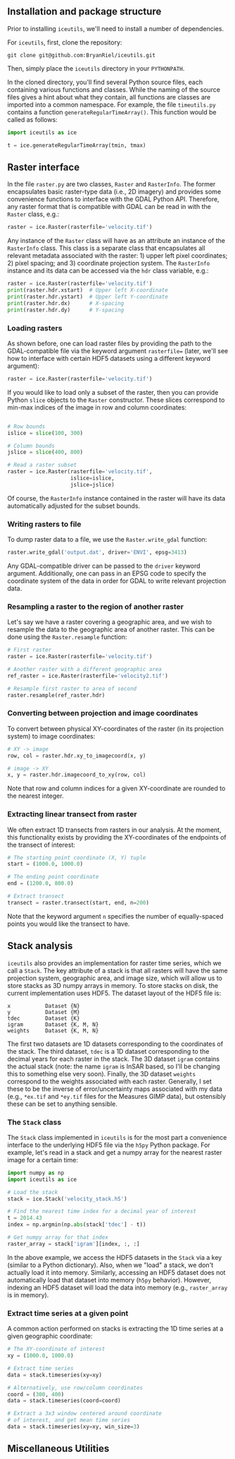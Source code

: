 ## Installation and package structure

Prior to installing `iceutils`, we'll need to install a number of dependencies.

For `iceutils`, first, clone the repository:
```
git clone git@github.com:BryanRiel/iceutils.git
```
Then, simply place the `iceutils` directory in your `PYTHONPATH`.

In the cloned directory, you'll find several Python source files, each containing various functions and classes. While the naming of the source files gives a hint about what they contain, all functions are classes are imported into a common namespace. For example, the file `timeutils.py` contains a function `generateRegularTimeArray()`. This function would be called as follows:
```python
import iceutils as ice

t = ice.generateRegularTimeArray(tmin, tmax)
```

## Raster interface

In the file `raster.py` are two classes, `Raster` and `RasterInfo`. The former encapsulates basic raster-type data (i.e., 2D imagery) and provides some convenience functions to interface with the GDAL Python API. Therefore, any raster format that is compatible with GDAL can be read in with the `Raster` class, e.g.:
```python
raster = ice.Raster(rasterfile='velocity.tif')
```
Any instance of the `Raster` class will have as an attribute an instance of the `RasterInfo` class. This class is a separate class that encapsulates all relevant metadata associated with the raster: 1) upper left pixel coordinates; 2) pixel spacing; and 3) coordinate projection system. The `RasterInfo` instance and its data can be accessed via the `hdr` class variable, e.g.:
```python
raster = ice.Raster(rasterfile='velocity.tif')
print(raster.hdr.xstart)  # Upper left X-coordinate
print(raster.hdr.ystart)  # Upper left Y-coordinate
print(raster.hdr.dx)      # X-spacing
print(raster.hdr.dy)      # Y-spacing
```

### Loading rasters

As shown before, one can load raster files by providing the path to the GDAL-compatible file via the keyword argument `rasterfile=` (later, we'll see how to interface with certain HDF5 datasets using a different keyword argument):
```python
raster = ice.Raster(rasterfile='velocity.tif')
```
If you would like to load only a subset of the raster, then you can provide Python `slice` objects to the `Raster` constructor. These slices correspond to min-max indices of the image in row and column coordinates:
```python

# Row bounds
islice = slice(100, 300)

# Column bounds
jslice = slice(400, 800)

# Read a raster subset
raster = ice.Raster(rasterfile='velocity.tif',
                    islice=islice,
                    jslice=jslice)
```
Of course, the `RasterInfo` instance contained in the raster will have its data automatically adjusted for the subset bounds.

### Writing rasters to file

To dump raster data to a file, we use the `Raster.write_gdal` function:
```python
raster.write_gdal('output.dat', driver='ENVI', epsg=3413)
```
Any GDAL-compatible driver can be passed to the `driver` keyword argument. Additionally, one can pass in an EPSG code to specify the coordinate system of the data in order for GDAL to write relevant projection data.

### Resampling a raster to the region of another raster

Let's say we have a raster covering a geographic area, and we wish to resample the data to the geographic area of another raster. This can be done using the `Raster.resample` function:
```python
# First raster
raster = ice.Raster(rasterfile='velocity.tif')

# Another raster with a different geographic area
ref_raster = ice.Raster(rasterfile='velocity2.tif')

# Resample first raster to area of second
raster.resample(ref_raster.hdr)
```

### Converting between projection and image coordinates

To convert between physical XY-coordinates of the raster (in its projection system) to image coordinates:
```python
# XY -> image
row, col = raster.hdr.xy_to_imagecoord(x, y)

# image -> XY
x, y = raster.hdr.imagecoord_to_xy(row, col)
```
Note that row and column indices for a given XY-coordinate are rounded to the nearest integer.

### Extracting linear transect from raster

We often extract 1D transects from rasters in our analysis. At the moment, this functionality exists by providing the XY-coordinates of the endpoints of the transect of interest:
```python
# The starting point coordinate (X, Y) tuple
start = (1000.0, 1000.0)

# The ending point coordinate
end = (1200.0, 800.0)

# Extract transect
transect = raster.transect(start, end, n=200)
```
Note that the keyword argument `n` specifies the number of equally-spaced points you would like the transect to have.

## Stack analysis

`iceutils` also provides an implementation for raster time series, which we call a `Stack`. The key attribute of a stack is that all rasters will have the same projection system, geographic area, and image size, which will allow us to store stacks as 3D numpy arrays in memory. To store stacks on disk, the current implementation uses HDF5. The dataset layout of the HDF5 file is:
```
x           Dataset {N}
y           Dataset {M}
tdec        Dataset {K}
igram       Dataset {K, M, N}
weights     Dataset {K, M, N}
```
The first two datasets are 1D datasets corresponding to the coordinates of the stack. The third dataset, `tdec` is a 1D dataset corresponding to the decimal years for each raster in the stack. The 3D dataset `igram` contains the actual stack (note: the name `igram` is InSAR based, so I'll be changing this to something else very soon). Finally, the 3D dataset `weights` correspond to the weights associated with each raster. Generally, I set these to be the inverse of error/uncertainty maps associated with my data (e.g., `*ex.tif` and `*ey.tif` files for the Measures GIMP data), but ostensibly these can be set to anything sensible.

### The `Stack` class

The `Stack` class implemented in `iceutils` is for the most part a convenience interface to the underlying HDF5 file via the `h5py` Python package. For example, let's read in a stack and get a numpy array for the nearest raster image for a certain time:
```python
import numpy as np
import iceutils as ice

# Load the stack
stack = ice.Stack('velocity_stack.h5')

# Find the nearest time index for a decimal year of interest
t = 2014.43
index = np.argmin(np.abs(stack['tdec'] - t))

# Get numpy array for that index
raster_array = stack['igram'][index, :, :]
```
In the above example, we access the HDF5 datasets in the `Stack` via a key (similar to a Python dictionary). Also, when we "load" a stack, we don't actually load it into memory. Similarly, accessing an HDF5 dataset does not automatically load that dataset into memory (`h5py` behavior). However, indexing an HDF5 dataset will load the data into memory (e.g., `raster_array` is in memory).

### Extract time series at a given point

A common action performed on stacks is extracting the 1D time series at a given geographic coordinate:
```python
# The XY-coordinate of interest
xy = (1000.0, 1000.0)

# Extract time series
data = stack.timeseries(xy=xy)

# Alternatively, use row/column coordinates
coord = (300, 400)
data = stack.timeseries(coord=coord)

# Extract a 3x3 window centered around coordinate
# of interest, and get mean time series
data = stack.timeseries(xy=xy, win_size=3)
```

## Miscellaneous Utilities
